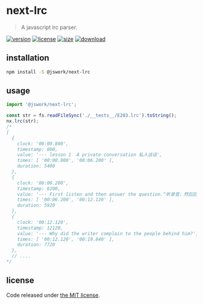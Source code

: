 # next-lrc
> A javascript lrc parser.

[![version][version-image]][version-url]
[![license][license-image]][license-url]
[![size][size-image]][size-url]
[![download][download-image]][download-url]

## installation
```bash
npm install -S @jswork/next-lrc
```

## usage
```js
import '@jswork/next-lrc';

const str = fs.readFileSync('./__tests__/E203.lrc').toString();
nx.lrc(str);
/*
[
  {
    clock: '00:00.800',
    timestamp: 800,
    value: '--- lesson 1  A private conversation 私人谈话',
    times: [ '00:00.800', '00:06.200' ],
    duration: 5400
  },
  {
    clock: '00:06.200',
    timestamp: 6200,
    value: '--- First listen and then answer the question.^听录音，然后回答以下问题。',
    times: [ '00:06.200', '00:12.120' ],
    duration: 5920
  },
  {
    clock: '00:12.120',
    timestamp: 12120,
    value: '--- Why did the writer complain to the people behind him?',
    times: [ '00:12.120', '00:19.840' ],
    duration: 7720
  },
  // ....
*/
```

## license
Code released under [the MIT license](https://github.com/afeiship/next-lrc/blob/master/LICENSE.txt).

[version-image]: https://img.shields.io/npm/v/@jswork/next-lrc
[version-url]: https://npmjs.org/package/@jswork/next-lrc

[license-image]: https://img.shields.io/npm/l/@jswork/next-lrc
[license-url]: https://github.com/afeiship/next-lrc/blob/master/LICENSE.txt

[size-image]: https://img.shields.io/bundlephobia/minzip/@jswork/next-lrc
[size-url]: https://github.com/afeiship/next-lrc/blob/master/dist/next-lrc.min.js

[download-image]: https://img.shields.io/npm/dm/@jswork/next-lrc
[download-url]: https://www.npmjs.com/package/@jswork/next-lrc
